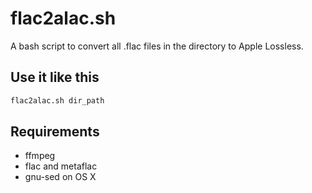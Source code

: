flac2alac.sh
============

A bash script to convert all .flac files in the directory to Apple Lossless.

## Use it like this

```bash
flac2alac.sh dir_path
```

## Requirements
- ffmpeg
- flac and metaflac
- gnu-sed on OS X
